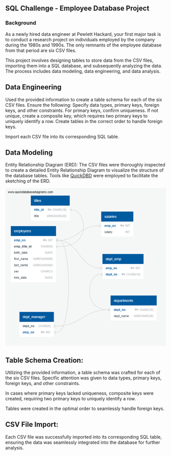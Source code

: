 ## SQL Challenge - Employee Database Project

### Background

As a newly hired data engineer at Pewlett Hackard, your first major task is to conduct a research project on individuals employed by the company during the 1980s and 1990s. The only remnants of the employee database from that period are six CSV files.

This project involves designing tables to store data from the CSV files, importing them into a SQL database, and subsequently analyzing the data. The process includes data modeling, data engineering, and data analysis.
        
## Data Engineering

Used the provided information to create a table schema for each of the six CSV files. Ensure the following:
        Specify data types, primary keys, foreign keys, and other constraints.
        For primary keys, confirm uniqueness. If not unique, create a composite key, which requires two primary keys to uniquely identify a row.
        Create tables in the correct order to handle foreign keys.

Import each CSV file into its corresponding SQL table.

## Data Modeling

Entity Relationship Diagram (ERD):
        The CSV files were thoroughly inspected to create a detailed Entity Relationship Diagram to visualize the structure of the database tables.
        Tools like [QuickDBD](https://www.quickdatabasediagrams.com/)
 were employed to facilitate the sketching of the ERD.

 ![image of ERD diagram](https://github.com/LittleAnimal667/sql-challenge/blob/main/QuickDBD-export.png?raw=true)


## Table Schema Creation:

Utilizing the provided information, a table schema was crafted for each of the six CSV files.
Specific attention was given to data types, primary keys, foreign keys, and other constraints.
        
In cases where primary keys lacked uniqueness, composite keys were created, requiring two primary keys to uniquely identify a row.

Tables were created in the optimal order to seamlessly handle foreign keys.

## CSV File Import:

Each CSV file was successfully imported into its corresponding SQL table, ensuring the data was seamlessly integrated into the database for further analysis.
